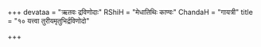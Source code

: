 +++
devataa = "ऋतवः द्रविणोदाः"
RShiH = "मेधातिथिः काण्वः"
ChandaH = "गायत्री"
title = "१० यत्त्वा तुरीयमृतुभिर्द्रविणोदो"

+++
